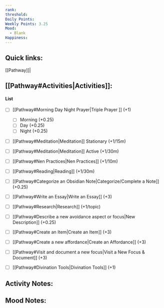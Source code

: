 ```yaml
---
rank:
threshold:
Daily Points:
Weekly Points: 3.25
Mood:
  - Blank
Happiness:
---
```

## Quick links:
[[Pathway]]|
## [[Pathway#Activities|Activities]]:
#### List
- [ ] [[Pathway#Morning Day Night Prayer|Triple Prayer ]] (+1)
	- [ ] Morning (+0.25)
	- [ ] Day (+0.25)
	- [ ] Night (+0.25)
- [ ] [[Pathway#Meditation|Meditation]] Stationary (+1/15m)
- [ ] [[Pathway#Meditation|Meditation]] Active (+1/30m)
- [ ] [[Pathway#Nen Practices|Nen Practices]] (+1/10m)
- [ ] [[Pathway#Reading|Reading]] (+1/30m)
- [ ] [[Pathway#Categorize an Obsidian Note|Categorize/Complete a Note]] (+0.25)
- [ ] [[Pathway#Write an Essay|Write an Essay]] (+3)
- [ ] [[Pathway#Research|Research]] (+1/topic)
- [ ] [[Pathway#Describe a new avoidance aspect or focus|New Description]] (+0.25)
- [ ] [[Pathway#Create an Item|Create an Item]] (+3)
- [ ] [[Pathway#Create a new affordance|Create an Affordance]] (+3)
- [ ] [[Pathway#Visit and document a new focus|Visit a New Focus & Document]] (+3)
- [ ] [[Pathway#Divination Tools|Divination Tools]] (+1)



## Activity Notes:
## Mood Notes:
